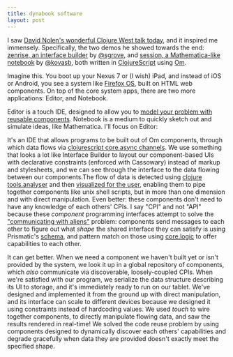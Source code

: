 ```yaml
---
title: dynabook software
layout: post
---
```

I saw [David Nolen's wonderful Clojure West talk today][1], and it inspired me immensely.  Specifically, the two demos he showed towards the end: [zenrise, an
interface builder][2] by [@sgrove][3], and [session, a Mathematica-like
notebook][4] by [@kovasb][5], both written in [ClojureScript](https://github.com/clojure/clojurescript) using [Om][6].  

Imagine this. You boot up your Nexus 7 or (I wish) iPad, and instead of iOS or
Android, you see a system like [Firefox OS][7], built on HTML web components.
On top of the core system apps, there are two more applications: Editor, and
Notebook. 

Editor is a touch IDE, designed to allow you to [model your problem with
reusable components][8]. Notebook is a medium to quickly sketch out and simulate
ideas, like Mathematica. I'll focus on Editor:

It's an IDE that allows programs to be built out of Om components, through
which data flows via [clojurescript core.async channels][9]. We use something
that looks a lot like Interface Builder to layout our component-based UIs with
declarative constraints (enforced with Cassowary) instead of markup and
stylesheets, and we can see through the interface to the data flowing between
our components.The flow of data is detected using [clojure tools.analyser][10]
and then [visualized for the user][11], enabling them to pipe together
components like unix shell scripts, but in more than one dimension and with
direct manipulation. Even better: these components don't need to have any
knowledge of each others' CPIs.  I say "CPI" and not "API" because these
*component* programming interfaces attempt to solve the ["communicating with
aliens"][12] problem: components send messages to each other to figure out what
*shape* the shared interface they can satisfy is using Prismatic's
[schema][13], and pattern match on those using [core.logic][14] to offer
capabilities to each other.

 It can get better. When we need a component we haven't built yet or isn't
 provided by the system, we look it up in a global repository of components,
 which *also* communicate via discoverable, loosely-coupled CPIs. When we're
 satisfied with our program, we serialize the data structure describing its UI
 to storage, and it's immediately ready to run on our tablet. We've designed and
 implemented it from the ground up with direct manipulation, and its interface
 can scale to different devices because we designed it using constraints
 instead of hardcoding values. We used *touch* to wire together components, to
 directly manipulate flowing data, and saw the results rendered in real-time!
 We solved the code reuse problem by using components designed to dynamically
 discover each others' capabilities and degrade gracefully when data they are
 provided doesn't exactly meet the specified shape.

[1]: https://www.youtube.com/watch?v=DMtwq3QtddY 
[2]: http://youtu.be/DMtwq3QtddY?t=24m17s 
[3]: http://twitter.com/sgrove 
[4]: http://youtu.be/DMtwq3QtddY?t=25m37s 
[5]: http://twitter.com/kovasb 
[6]: http://swannodette.github.io/2013/12/17/the-future-of-javascript-mvcs/ 
[7]: http://www.mozilla.org/en-US/firefox/os/ 
[8]: http://blog.securemacprogramming.com/2013/12/standing-at-the-crossroads/ 
[9]: http://swannodette.github.io/2013/08/17/comparative/ 
[10]: https://github.com/clojure/tools.analyzer 
[11]: http://worrydream.com/MediaForThinkingTheUnthinkable/ 
[12]: http://web.media.mit.edu/~minsky/papers/AlienIntelligence.html 
[13]: http://blog.getprismatic.com/blog/2013/9/4/schema-for-clojurescript-data-shape-declaration-and-validation
[14]: http://swannodette.github.io/2013/03/09/logic-programming-is-underrated/
[15]: http://en.wikipedia.org/wiki/Dynabook
